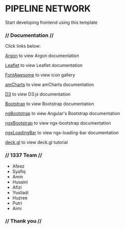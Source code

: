 # PIPELINE NETWORK

Start developing frontend using this template

### // Documentation //

Click links below:

[Argon](https://demos.creative-tim.com/argon-dashboard-pro-angular/#/documentation/overview?ref=github-ad-pro-angular) to view Argon documentation

[Leaflet](https://github.com/Asymmetrik/ngx-leaflet) to view Leaflet documentation

[FontAwesome](https://fontawesome.com/icons?d=gallery) to view icon gallery

[amCharts](https://www.amcharts.com/demos/) to view amCharts documentation

[D3](https://d3js.org/) to view D3.js documentation

[Bootstrap](https://getbootstrap.com/docs) to view Bootstrap documentation

[ngBootstrap](https://ng-bootstrap.github.io/#/getting-started) to view Angular's Bootstrap documentation

[ngxBootstrap](https://valor-software.com/ngx-bootstrap/#/documentation) to view ngx-bootstrap documentation

[ngxLoadingBar](https://github.com/aitboudad/ngx-loading-bar) to view ngx-loading-bar documentation

[deck.gl](https://calebukle.com/blog/use-mapbox-deckgl-angular-together-with-realtime-data) to view deck.gl tutorial



### // 1337 Team //
- Afeez
- Syafiq
- Amin
- Husaini
- Afizi
- Yusliadi
- Huzree
- Putri
- Aimi

### // Thank you //